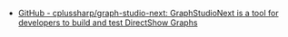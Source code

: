 - [GitHub - cplussharp/graph-studio-next: GraphStudioNext is a tool for developers to build and test DirectShow Graphs](https://github.com/cplussharp/graph-studio-next)
